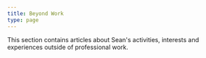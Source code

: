```yaml
---
title: Beyond Work
type: page
---
```


This section contains articles about Sean's activities, interests and experiences outside of professional work.
